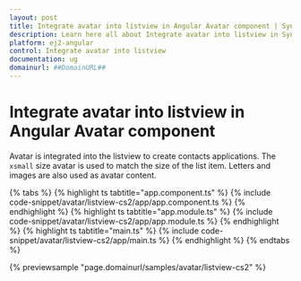 ```yaml
---
layout: post
title: Integrate avatar into listview in Angular Avatar component | Syncfusion
description: Learn here all about Integrate avatar into listview in Syncfusion Angular Avatar component of Syncfusion Essential JS 2 and more.
platform: ej2-angular
control: Integrate avatar into listview 
documentation: ug
domainurl: ##DomainURL##
---
```


# Integrate avatar into listview in Angular Avatar component

Avatar is integrated into the listview to create contacts applications. The `xsmall` size avatar is
used to match the size of the list item. Letters and images are also used as avatar content.

{% tabs %}
{% highlight ts tabtitle="app.component.ts" %}
{% include code-snippet/avatar/listview-cs2/app/app.component.ts %}
{% endhighlight %}
{% highlight ts tabtitle="app.module.ts" %}
{% include code-snippet/avatar/listview-cs2/app/app.module.ts %}
{% endhighlight %}
{% highlight ts tabtitle="main.ts" %}
{% include code-snippet/avatar/listview-cs2/app/main.ts %}
{% endhighlight %}
{% endtabs %}
  
{% previewsample "page.domainurl/samples/avatar/listview-cs2" %}
